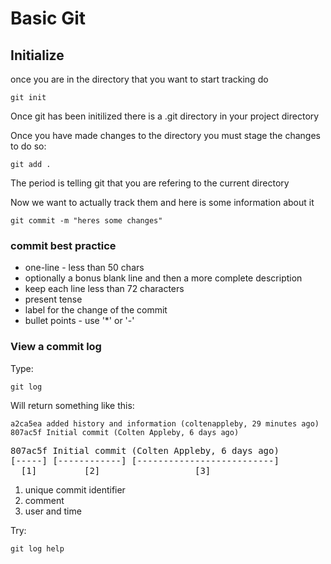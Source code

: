 #  Basic Git

## Initialize

once you are in the directory that you want to start tracking do <br>
``` 
git init 
```
Once git has been initilized there is a .git directory in your project directory <br>


Once you have made changes to the directory you must stage the changes
to do so: <br>
``` 
git add . 
```
The period is telling git that you are refering to the current directory <br>

Now we want to actually track them and here is some information about it
```
git commit -m "heres some changes"
```

### commit best practice
- one-line - less than 50 chars
- optionally a bonus blank line and then a more complete description
- keep each line less than 72 characters
- present tense
- label for the change of the commit
- bullet points - use '*' or '-'

### View a commit log
Type: 
``` 
git log 
``` 
Will return something like this:
```
a2ca5ea added history and information (coltenappleby, 29 minutes ago)
807ac5f Initial commit (Colten Appleby, 6 days ago) 
```
<pre>
807ac5f Initial commit (Colten Appleby, 6 days ago) 
[-----] [------------] [--------------------------]      
  [1]         [2]                  [3] 
</pre>
1. unique commit identifier
2. comment
3. user and time

Try:
```
git log help
```


